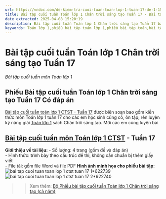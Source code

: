 ```yaml
---
url: https://vndoc.com/de-kiem-tra-cuoi-tuan-toan-lop-1-tuan-17-de-1-151096
title: Bài tập cuối tuần Toán lớp 1 Chân trời sáng tạo Tuần 17 - Bài tập cuối tuần môn Toán lớp 1 - VnDoc.com
date_extracted: 2025-04-08 15:20:19
description: Bài tập cuối tuần Toán lớp 1 Chân trời sáng tạo Tuần 17 bao gồm lời giải chi tiết cho từng bài tập giúp các em học sinh ôn tập, nâng cao kỹ năng giải Toán lớp 1 của mình.
keywords: Toán lớp 1,phiếu bài tập toán lớp 1,phiếu bài tập toán,bài tập cuối tuần,phiếu bài tập cuối tuần lớp 1,bài tập cuối tuần lớp 1,phiếu bài tập cuối tuần lớp 1 có lời giải,đáp án phiếu bài tập cuối tuần lớp 1,sách chân trời sáng tạo,Phiếu bài tập cuối tuần lớp 1 chân trời sáng tạo,bài tập cuối tuần lớp 1 chân trời sáng tạo tuần 17
---
```


# Bài tập cuối tuần Toán lớp 1 Chân trời sáng tạo Tuần 17
 _Bài tập cuối tuần môn Toán lớp 1_
## **Phiếu Bài tập cuối tuần Toán lớp 1 Chân trời sáng tạo Tuần 17 Có đáp án**
[Bài tập cuối tuần toán lớp 1 CTST - Tuần 17](<https://vndoc.com/de-kiem-tra-cuoi-tuan-toan-lop-1-tuan-17-de-1-151096>) được biên soạn bao gồm kiến thức môn Toán lớp 1 tuần 17 cho các em học sinh củng cố, ôn tập, rèn luyện kỹ năng giải [Toán lớp 1](<https://vndoc.com/toan-lop1>) sách Chân trời sáng tạo. Mời các em cùng luyện bài.
## [Bài tập cuối tuần môn Toán lớp 1 CTST](<https://vndoc.com/de-kiem-tra-cuoi-tuan-toan-lop-1-chan-troi-sang-tao>) \- Tuần 17
**Giới thiệu về tài liệu:**
\- Số lượng: 4 trang \(gồm đề và đáp án\)  
\- Hình thức: trình bày theo cấu trúc đề thi, không cần chuẩn bị thêm giấy viết  
\- File tải: gồm file Word và file PDF
**Hình ảnh minh họa cho phiếu bài tập:**
![bai tap cuoi tuan toan lop 1 ctst tuan 17 1*622739](https://i.vdoc.vn/data/image/2024/08/16/bai-tap-cuoi-tuan-toan-lop-1-ctst-tuan-17-1.jpg)![bai tap cuoi tuan toan lop 1 ctst tuan 17 2*622740](https://i.vdoc.vn/data/image/2024/08/16/bai-tap-cuoi-tuan-toan-lop-1-ctst-tuan-17-2.jpg)
>> Xem thêm: [Bộ Phiếu bài tập cuối tuần Toán lớp 1 Chân trời sáng tạo \(cả năm\)](<https://vndoc.com/bo-phieu-bai-tap-cuoi-tuan-toan-lop-1-chan-troi-sang-tao-ca-nam-327664>)
